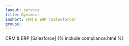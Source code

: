 ```yaml
---
layout: service
title: Dynamics
inshort: CRM & ERP [Salesforce]
groups: 
---
```

CRM & ERP [Salesforce]
{% include compliance.html %}